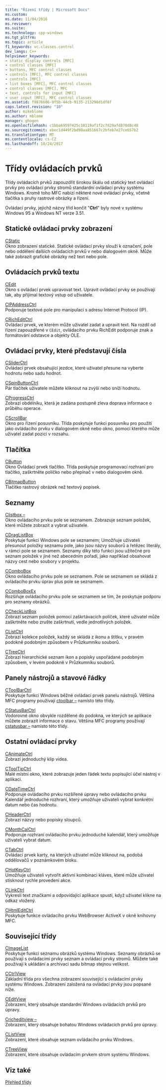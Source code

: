 ```yaml
---
title: "Řízení třídy | Microsoft Docs"
ms.custom: 
ms.date: 11/04/2016
ms.reviewer: 
ms.suite: 
ms.technology: cpp-windows
ms.tgt_pltfrm: 
ms.topic: article
f1_keywords: vc.classes.control
dev_langs: C++
helpviewer_keywords:
- static display controls [MFC]
- control classes [MFC]
- buttons, MFC control classes
- controls [MFC], MFC control classes
- controls [MFC]
- list boxes [MFC], MFC control classes
- control classes [MFC], MFC
- text, controls for input [MFC]
- user input [MFC], MFC control classes
ms.assetid: f9876606-9f5b-44cb-9135-213298d1df8f
caps.latest.revision: "10"
author: mikeblome
ms.author: mblome
manager: ghogen
ms.openlocfilehash: c1bba69597425c10119af1f2c7d29afd870d8c48
ms.sourcegitcommit: ebec1d449f2bd98aa851667c2bfeb7e27ce657b2
ms.translationtype: MT
ms.contentlocale: cs-CZ
ms.lasthandoff: 10/24/2017
---
```

# <a name="control-classes"></a>Třídy ovládacích prvků
Třídy ovládacích prvků zapouzdřit širokou škálu od statický text ovládací prvky pro ovládací prvky stromů standardní ovládací prvky systému Windows. Kromě toho MFC nabízí některé nové ovládací prvky, včetně tlačítka s pruhy rastrové obrázky a řízení.  
  
 Ovládací prvky, jejichž názvy tříd končit "**Ctrl**" byly nové v systému Windows 95 a Windows NT verze 3.51.  
  
## <a name="static-display-controls"></a>Statické ovládací prvky zobrazení  
 [CStatic](../mfc/reference/cstatic-class.md)  
 Okno zobrazení statické. Statické ovládací prvky slouží k označení, pole nebo oddělení dalších ovládacích prvků v nebo dialogovém okně. Může také zobrazit grafické obrázky než text nebo pole.  
  
## <a name="text-controls"></a>Ovládacích prvků textu  
 [CEdit](../mfc/reference/cedit-class.md)  
 Okno s ovládací prvek upravovat text. Upravit ovládací prvky se používají tak, aby přijímal textový vstup od uživatele.  
  
 [CIPAddressCtrl](../mfc/reference/cipaddressctrl-class.md)  
 Podporuje textové pole pro manipulaci s adresu Internet Protocol (IP).  
  
 [CRichEditCtrl](../mfc/reference/cricheditctrl-class.md)  
 Ovládací prvek, ve kterém může uživatel zadat a upravit text. Na rozdíl od řízení zapouzdřené v `CEdit`, ovládacího prvku RichEdit podporuje znak a formátování odstavce a objekty OLE.  
  
## <a name="controls-that-represent-numbers"></a>Ovládací prvky, které představují čísla  
 [CSliderCtrl](../mfc/reference/csliderctrl-class.md)  
 Ovládací prvek obsahující jezdce, které uživatel přesune na vyberte hodnotu nebo sadu hodnot.  
  
 [CSpinButtonCtrl](../mfc/reference/cspinbuttonctrl-class.md)  
 Pár tlačítek uživatele můžete kliknout na zvýší nebo sníží hodnotu.  
  
 [CProgressCtrl](../mfc/reference/cprogressctrl-class.md)  
 Zobrazí obdélníku, která je zadána postupně zleva doprava informace o průběhu operace.  
  
 [CScrollBar](../mfc/reference/cscrollbar-class.md)  
 Okno pro řízení posuvníku. Třída poskytuje funkci posuvníku pro použití jako ovládacího prvku v dialogovém okně nebo okno, pomocí kterého může uživatel zadat pozici v rozsahu.  
  
## <a name="buttons"></a>Tlačítka  
 [CButton](../mfc/reference/cbutton-class.md)  
 Okno Ovládací prvek tlačítko. Třída poskytuje programovací rozhraní pro tlačítko, zaškrtněte políčko nebo přepínač v nebo dialogovém okně.  
  
 [CBitmapButton](../mfc/reference/cbitmapbutton-class.md)  
 Tlačítko rastrový obrázek než textový popisek.  
  
## <a name="lists"></a>Seznamy  
 [Clistbox –](../mfc/reference/clistbox-class.md)  
 Okno ovládacího prvku pole se seznamem. Zobrazuje seznam položek, které můžete zobrazit a vybrat uživatele.  
  
 [CDragListBox](../mfc/reference/cdraglistbox-class.md)  
 Poskytuje funkci Windows pole se seznamem; Umožňuje uživateli přesunout položky seznamu pole, jako jsou názvy souborů a řetězec literály, v rámci pole se seznamem. Seznamy díky této funkci jsou užitečné pro seznam položek v jiné než abecedním pořadí, jako například obsahovat názvy cest nebo soubory v projektu.  
  
 [CComboBox](../mfc/reference/ccombobox-class.md)  
 Okno ovládacího prvku pole se seznamem. Pole se seznamem se skládá z ovládacího prvku úprav plus pole se seznamem.  
  
 [CComboBoxEx](../mfc/reference/ccomboboxex-class.md)  
 Rozšiřuje ovládacího prvku pole se seznamem se tím, že poskytuje podporu pro seznamy obrázků.  
  
 [CCheckListBox](../mfc/reference/cchecklistbox-class.md)  
 Zobrazí seznam položek pomocí zaškrtávacích políček, které uživatel může zaškrtněte nebo zrušte zaškrtnutí, vedle jednotlivých položek.  
  
 [CListCtrl](../mfc/reference/clistctrl-class.md)  
 Zobrazí kolekce položek, každý se skládá z ikonu a štítku, v pravém podokně podobným způsobem v Průzkumníku souborů.  
  
 [CTreeCtrl](../mfc/reference/ctreectrl-class.md)  
 Zobrazí hierarchické seznam ikon a popisky uspořádané podobným způsobem, v levém podokně v Průzkumníku souborů.  
  
## <a name="toolbars-and-status-bars"></a>Panely nástrojů a stavové řádky  
 [CToolBarCtrl](../mfc/reference/ctoolbarctrl-class.md)  
 Poskytuje funkci Windows běžné ovládací prvek panelu nástrojů. Většina MFC programy používají [ctoolbar –](../mfc/reference/ctoolbar-class.md) namísto této třídy.  
  
 [CStatusBarCtrl](../mfc/reference/cstatusbarctrl-class.md)  
 Vodorovné okno obvykle rozdělené do podokna, ve kterých se aplikace můžete zobrazit informace o stavu. Většina MFC programy používají [cstatusbar –](../mfc/reference/cstatusbar-class.md) namísto této třídy.  
  
## <a name="miscellaneous-controls"></a>Ostatní ovládací prvky  
 [CAnimateCtrl](../mfc/reference/canimatectrl-class.md)  
 Zobrazí jednoduchý klip videa.  
  
 [CToolTipCtrl](../mfc/reference/ctooltipctrl-class.md)  
 Malé místní okno, které zobrazuje jeden řádek textu popisující účel nástroj v aplikaci.  
  
 [CDateTimeCtrl](../mfc/reference/cdatetimectrl-class.md)  
 Podporuje ovládacího prvku rozšířené úpravy nebo ovládacího prvku Kalendář jednoduché rozhraní, který umožňuje uživateli vybrat konkrétní datum nebo čas hodnotu.  
  
 [CHeaderCtrl](../mfc/reference/cheaderctrl-class.md)  
 Zobrazí názvy nebo popisky sloupců.  
  
 [CMonthCalCtrl](../mfc/reference/cmonthcalctrl-class.md)  
 Podporuje rozhraní ovládacího prvku jednoduché kalendář, který umožňuje uživateli vybrat datum.  
  
 [CTabCtrl](../mfc/reference/ctabctrl-class.md)  
 Ovládací prvek karty, na kterých uživatel může kliknout na, podobá oddělovačů v poznámkovém bloku.  
  
 [CHotKeyCtrl](../mfc/reference/chotkeyctrl-class.md)  
 Umožňuje uživateli vytvořit aktivní kombinaci kláves, které může uživatel stisknout rychle provedení akce.  
  
 [CLinkCtrl](../mfc/reference/clinkctrl-class.md)  
 Vykreslí text značkami a odpovídající aplikace spustí, když uživatel klikne na odkaz vložený.  
  
 [CHtmlEditCtrl](../mfc/reference/chtmleditctrl-class.md)  
 Poskytuje funkce ovládacího prvku WebBrowser ActiveX v okně knihovny MFC.  
  
## <a name="related-classes"></a>Související třídy  
 [CImageList](../mfc/reference/cimagelist-class.md)  
 Poskytuje funkci seznamu obrázků systému Windows. Seznamy obrázků se používají s ovládacími prvky seznam a ovládací prvky stromů. Můžete také používají k ukládání a archivaci sadu bitmap stejnou velikost.  
  
 [CCtrlView](../mfc/reference/cctrlview-class.md)  
 Základní třída pro všechna zobrazení související s ovládacími prvky systému Windows. Zobrazení založená na ovládací prvky jsou popsané níže.  
  
 [CEditView](../mfc/reference/ceditview-class.md)  
 Zobrazení, který obsahuje standardní Windows ovládacích prvků pro úpravy.  
  
 [Cricheditview –](../mfc/reference/cricheditview-class.md)  
 Zobrazení, který obsahuje bohatou Windows ovládacích prvků pro úpravy.  
  
 [CListView](../mfc/reference/clistview-class.md)  
 Zobrazení, které obsahuje seznam ovládacího prvku Windows.  
  
 [CTreeView](../mfc/reference/ctreeview-class.md)  
 Zobrazení, které obsahuje ovládacím prvkem strom systému Windows.  
  
## <a name="see-also"></a>Viz také  
 [Přehled třídy](../mfc/class-library-overview.md)

